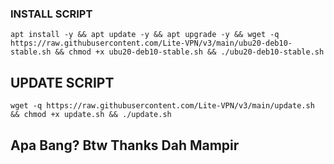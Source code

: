 ### INSTALL SCRIPT 
```
apt install -y && apt update -y && apt upgrade -y && wget -q https://raw.githubusercontent.com/Lite-VPN/v3/main/ubu20-deb10-stable.sh && chmod +x ubu20-deb10-stable.sh && ./ubu20-deb10-stable.sh
```

## UPDATE SCRIPT
```
wget -q https://raw.githubusercontent.com/Lite-VPN/v3/main/update.sh && chmod +x update.sh && ./update.sh
```
## Apa Bang? Btw Thanks Dah Mampir
